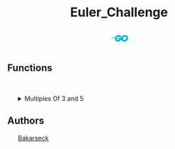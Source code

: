 <h1 align="center">Euler_Challenge</h1>

<p align="center"><img src="logo/golang.png" width="50px"/></p>

<h2> Functions </h2>

<br>
<ul>
    <details>
        <summary>Multiples Of 3 and 5</summary>
        <br>
        <p>&ensp; &ensp; &ensp; This Function consist to sum all the multiples of 3 and 5 who are under a given number</p>
        <h2> Usage </h2>
        <br>
        ```go
            package main

            import (
                "euler"
                "fmt"
            )

            func main() {
                fmt.Println(euler.MultiplesOf3and5(10))
            }
        ```
        <br>
        <h2>Expected</h2>

        ```console
            $ go run . | cat -e
            23$
            $
        ```
    </details>
</ul>



<h2>Authors</h2>
<ul>
<a href="github.com/Bakarseck" margin="10px"> Bakarseck </a>
</ul>
